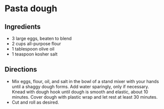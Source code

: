 Pasta dough
===========

Ingredients
-----------

- 3 large eggs, beaten to blend
- 2 cups all-purpose flour
- 1 tablespoon olive oil
- 1 teaspoon kosher salt

Directions
----------

- Mix eggs, flour, oil, and salt in the bowl of a stand mixer with your hands until a shaggy dough forms. Add water sparingly, only if necessary. Knead with dough hook until dough is smooth and elastic, about 10 minutes. Cover dough with plastic wrap and let rest at least 30 minutes.
- Cut and roll as desired.
